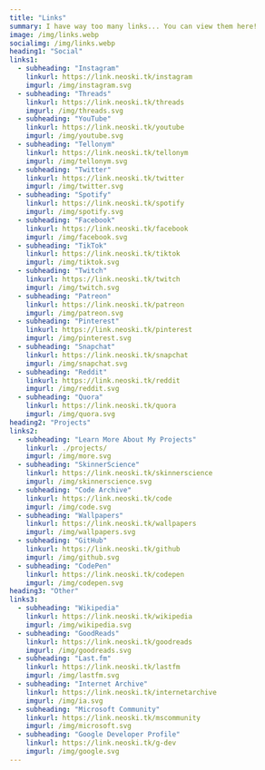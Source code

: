 ```yaml
---
title: "Links"
summary: I have way too many links... You can view them here!
image: /img/links.webp
socialimg: /img/links.webp
heading1: "Social"
links1:
  - subheading: "Instagram"
    linkurl: https://link.neoski.tk/instagram
    imgurl: /img/instagram.svg
  - subheading: "Threads"
    linkurl: https://link.neoski.tk/threads
    imgurl: /img/threads.svg
  - subheading: "YouTube"
    linkurl: https://link.neoski.tk/youtube
    imgurl: /img/youtube.svg
  - subheading: "Tellonym"
    linkurl: https://link.neoski.tk/tellonym
    imgurl: /img/tellonym.svg
  - subheading: "Twitter"
    linkurl: https://link.neoski.tk/twitter
    imgurl: /img/twitter.svg
  - subheading: "Spotify"
    linkurl: https://link.neoski.tk/spotify
    imgurl: /img/spotify.svg
  - subheading: "Facebook"
    linkurl: https://link.neoski.tk/facebook
    imgurl: /img/facebook.svg
  - subheading: "TikTok"
    linkurl: https://link.neoski.tk/tiktok
    imgurl: /img/tiktok.svg
  - subheading: "Twitch"
    linkurl: https://link.neoski.tk/twitch
    imgurl: /img/twitch.svg
  - subheading: "Patreon"
    linkurl: https://link.neoski.tk/patreon
    imgurl: /img/patreon.svg
  - subheading: "Pinterest"
    linkurl: https://link.neoski.tk/pinterest
    imgurl: /img/pinterest.svg
  - subheading: "Snapchat"
    linkurl: https://link.neoski.tk/snapchat
    imgurl: /img/snapchat.svg
  - subheading: "Reddit"
    linkurl: https://link.neoski.tk/reddit
    imgurl: /img/reddit.svg
  - subheading: "Quora"
    linkurl: https://link.neoski.tk/quora
    imgurl: /img/quora.svg
heading2: "Projects"
links2:
  - subheading: "Learn More About My Projects"
    linkurl: ./projects/
    imgurl: /img/more.svg
  - subheading: "SkinnerScience"
    linkurl: https://link.neoski.tk/skinnerscience
    imgurl: /img/skinnerscience.svg
  - subheading: "Code Archive"
    linkurl: https://link.neoski.tk/code
    imgurl: /img/code.svg
  - subheading: "Wallpapers"
    linkurl: https://link.neoski.tk/wallpapers
    imgurl: /img/wallpapers.svg
  - subheading: "GitHub"
    linkurl: https://link.neoski.tk/github
    imgurl: /img/github.svg
  - subheading: "CodePen"
    linkurl: https://link.neoski.tk/codepen
    imgurl: /img/codepen.svg
heading3: "Other"
links3:
  - subheading: "Wikipedia"
    linkurl: https://link.neoski.tk/wikipedia
    imgurl: /img/wikipedia.svg
  - subheading: "GoodReads"
    linkurl: https://link.neoski.tk/goodreads
    imgurl: /img/goodreads.svg
  - subheading: "Last.fm"
    linkurl: https://link.neoski.tk/lastfm
    imgurl: /img/lastfm.svg
  - subheading: "Internet Archive"
    linkurl: https://link.neoski.tk/internetarchive
    imgurl: /img/ia.svg
  - subheading: "Microsoft Community"
    linkurl: https://link.neoski.tk/mscommunity
    imgurl: /img/microsoft.svg
  - subheading: "Google Developer Profile"
    linkurl: https://link.neoski.tk/g-dev
    imgurl: /img/google.svg
---
```

